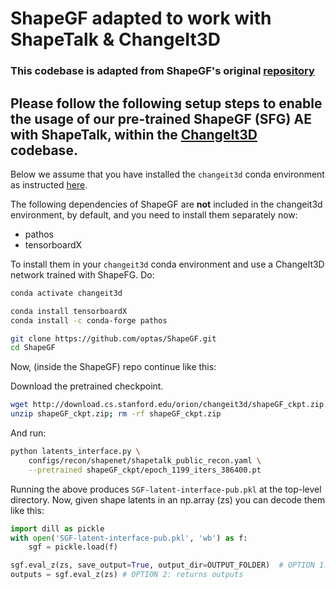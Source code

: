 # ShapeGF adapted to work with ShapeTalk & ChangeIt3D

### This codebase is adapted from ShapeGF's original [repository](https://github.com/RuojinCai/ShapeGF)

## Please follow the following setup steps to enable the usage of our pre-trained ShapeGF (SFG) AE with ShapeTalk, within the [ChangeIt3D](https://github.com/optas/changeit3d) codebase.

Below we assume that you have installed the `changeit3d` conda environment as instructed [here](https://github.com/RuojinCai/ShapeGF).

The following dependencies of ShapeGF are **not** included in the changeit3d environment, by default, and you need to install them separately now: 
- pathos
- tensorboardX

To install them in your `changeit3d` conda environment and use a ChangeIt3D network trained with ShapeFG. Do:

```bash
conda activate changeit3d

conda install tensorboardX
conda install -c conda-forge pathos

git clone https://github.com/optas/ShapeGF.git
cd ShapeGF
```

Now, (inside the ShapeGF) repo continue like this:

Download the pretrained checkpoint.
```bash
wget http://download.cs.stanford.edu/orion/changeit3d/shapeGF_ckpt.zip .
unzip shapeGF_ckpt.zip; rm -rf shapeGF_ckpt.zip
```
And run: 
```bash
python latents_interface.py \
    configs/recon/shapenet/shapetalk_public_recon.yaml \
    --pretrained shapeGF_ckpt/epoch_1199_iters_386400.pt 
```

Running the above produces `SGF-latent-interface-pub.pkl` at the top-level directory. Now, given shape latents in an np.array (zs) you can decode them like this:

```python 
import dill as pickle
with open('SGF-latent-interface-pub.pkl', 'wb') as f: 
    sgf = pickle.load(f)

sgf.eval_z(zs, save_output=True, output_dir=OUTPUT_FOLDER)  # OPTION 1: save outputs
outputs = sgf.eval_z(zs) # OPTION 2: returns outputs
```

